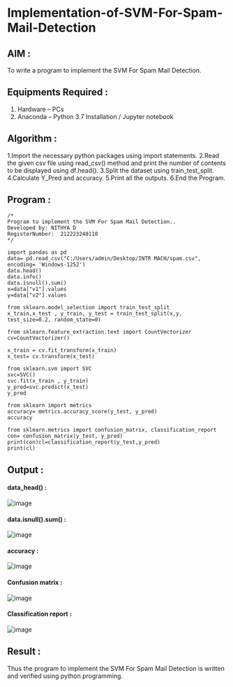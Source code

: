 # Implementation-of-SVM-For-Spam-Mail-Detection

## AIM :
To write a program to implement the SVM For Spam Mail Detection.

## Equipments Required :
1. Hardware – PCs
2. Anaconda – Python 3.7 Installation / Jupyter notebook

## Algorithm :
1.Import the necessary python packages using import statements.
2.Read the given csv file using read_csv() method and print the number of contents to be displayed using df.head().
3.Split the dataset using train_test_split.
4.Calculate Y_Pred and accuracy.
5.Print all the outputs.
6.End the Program.


## Program :
```
/*
Program to implement the SVM For Spam Mail Detection..
Developed by: NITHYA D
RegisterNumber:  212223240110
*/
```
```
import pandas as pd
data= pd.read_csv("C:/Users/admin/Desktop/INTR MACH/spam.csv", encoding= 'Windows-1252')
data.head()
data.info()
data.isnull().sum()
x=data["v1"].values
y=data["v2"].values

from sklearn.model_selection import train_test_split
x_train,x_test , y_train, y_test = train_test_split(x,y, test_size=0.2, random_state=0)

from sklearn.feature_extraction.text import CountVectorizer
cv=CountVectorizer()

x_train = cv.fit_transform(x_train)
x_test= cv.transform(x_test)

from sklearn.svm import SVC
svc=SVC()
svc.fit(x_train , y_train)
y_pred=svc.predict(x_test)
y_pred

from sklearn import metrics
accuracy= metrics.accuracy_score(y_test, y_pred)
accuracy

from sklearn.metrics import confusion_matrix, classification_report
con= confusion_matrix(y_test, y_pred)
print(con)cl=classification_report(y_test,y_pred)
print(cl)
```
## Output :

#### data_head() :
![image](https://github.com/user-attachments/assets/b73ce5e9-57c9-4f34-8219-025a668a6dfd)

#### data.isnull().sum() :
![image](https://github.com/user-attachments/assets/146cbfe1-a52a-45c5-8925-e9b9d582b7fd)

 #### accuracy :
 ![image](https://github.com/user-attachments/assets/12ddb95f-fa69-4fb4-8393-365f1ab707e7)

#### Confusion matrix :
![image](https://github.com/user-attachments/assets/60384537-44bb-417b-be82-b3f9fb9102e8)
#### Classification report :
![image](https://github.com/user-attachments/assets/1bf41ec9-d0d4-4353-9f7f-fccd4db1efe8)

## Result :
Thus the program to implement the SVM For Spam Mail Detection is written and verified using python programming.
